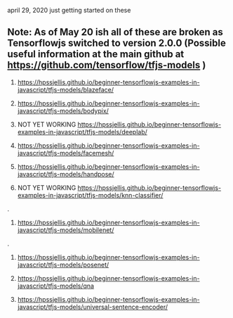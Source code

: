 april 29, 2020 just getting started on these
## Note: As of May 20 ish all of these are broken as Tensorflowjs switched to version 2.0.0 (Possible useful information at the main github at https://github.com/tensorflow/tfjs-models )





1. https://hpssjellis.github.io/beginner-tensorflowjs-examples-in-javascript/tfjs-models/blazeface/




1. https://hpssjellis.github.io/beginner-tensorflowjs-examples-in-javascript/tfjs-models/bodypix/


1. NOT YET WORKING  https://hpssjellis.github.io/beginner-tensorflowjs-examples-in-javascript/tfjs-models/deeplab/


1. https://hpssjellis.github.io/beginner-tensorflowjs-examples-in-javascript/tfjs-models/facemesh/




1. https://hpssjellis.github.io/beginner-tensorflowjs-examples-in-javascript/tfjs-models/handpose/


1. NOT YET WORKING https://hpssjellis.github.io/beginner-tensorflowjs-examples-in-javascript/tfjs-models/knn-classifier/


.

1. https://hpssjellis.github.io/beginner-tensorflowjs-examples-in-javascript/tfjs-models/mobilenet/


.

1. https://hpssjellis.github.io/beginner-tensorflowjs-examples-in-javascript/tfjs-models/posenet/







1. https://hpssjellis.github.io/beginner-tensorflowjs-examples-in-javascript/tfjs-models/qna

1. https://hpssjellis.github.io/beginner-tensorflowjs-examples-in-javascript/tfjs-models/universal-sentence-encoder/








